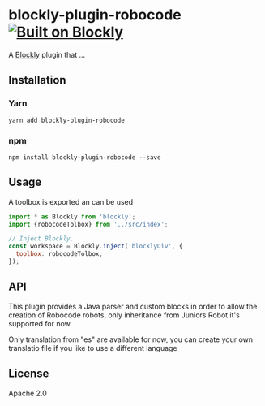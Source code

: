 # blockly-plugin-robocode [![Built on Blockly](https://tinyurl.com/built-on-blockly)](https://github.com/google/blockly)

<!--
  - TODO: Edit plugin description.
  -->
A [Blockly](https://www.npmjs.com/package/blockly) plugin that ...

## Installation

### Yarn
```
yarn add blockly-plugin-robocode
```

### npm
```
npm install blockly-plugin-robocode --save
```

## Usage

A toolbox is exported an can be used

```js
import * as Blockly from 'blockly';
import {robocodeTolbox} from '../src/index';

// Inject Blockly.
const workspace = Blockly.inject('blocklyDiv', {
  toolbox: robocodeTolbox,
});
```

## API

This plugin provides a Java parser and custom blocks in order to allow the creation of Robocode robots, only inheritance from Juniors Robot it's supported for now.

Only translation from "es" are available for now, you can create your own translatio file if you like to use a different language

## License
Apache 2.0
